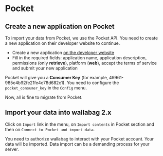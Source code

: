 # Pocket

## Create a new application on Pocket

To import your data from Pocket, we use the Pocket API. You need to
create a new application on their developer website to continue.

-   Create a new application [on the developer
    website](https://getpocket.com/developer/apps/new)
-   Fill in the required fields: application name, application
    description, permissions (only **retrieve**), platform (**web**),
    accept the terms of service and submit your new application

Pocket will give you a **Consumer Key** (for example,
49961-985e4b92fe21fe4c78d682c1). You need to configure the
`pocket_consumer_key` in the `Config` menu.

Now, all is fine to migrate from Pocket.

## Import your data into wallabag 2.x

Click on `Import` link in the menu, on `Import contents` in Pocket
section and then on `Connect to Pocket and import data`.

You need to authorize wallabag to interact with your Pocket account.
Your data will be imported. Data import can be a demanding process for
your server.
